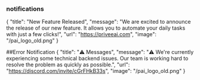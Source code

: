 


### notifications
{
  "title": "New Feature Released",
  "message": "We are excited to announce the release of our new feature. It allows you to automate your daily tasks with just a few clicks!", 
  "url": "https://priveeai.com",
  "image": "/pai_logo_old.png"
}


##Error Notification
  { "title": "⚠️ Messages", "message": "⚠️ We're currently experiencing some technical backend issues. Our team is working hard to resolve the problem as quickly as possible.", "url": "https://discord.com/invite/cGrFHkB33s", "image": "/pai_logo_old.png" }
